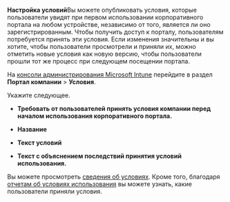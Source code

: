 **Настройка условий**Вы можете опубликовать условия, которые пользователи увидят при первом использовании корпоративного портала на любом устройстве, независимо от того, является ли оно зарегистрированным. Чтобы получить доступ к порталу, пользователям потребуется принять эти условия. Если изменения значительны и вы хотите, чтобы пользователи просмотрели и приняли их, можно отметить новые условия как новую версию, чтобы пользователи прошли тот же процесс при следующем посещении портала.

На [консоли администрирования Microsoft Intune](http://manage.microsoft.com) перейдите в раздел **Портал компании** &gt; **Условия**.

Укажите следующее.

-   **Требовать от пользователей принять условия компании перед началом использования корпоративного портала.**

-   **Название**

-   **Текст условий**

-   **Текст с объяснением последствий принятия условий использования.**

Вы можете просмотреть [сведения об условиях](https://technet.microsoft.com/library/mt405893.aspx).  Кроме того, благодаря [отчетам об условиях использования](https://technet.microsoft.com/library/dn646977.aspx) вы можете узнать, какие пользователи приняли условия.



<!--HONumber=Jun16_HO4-->


